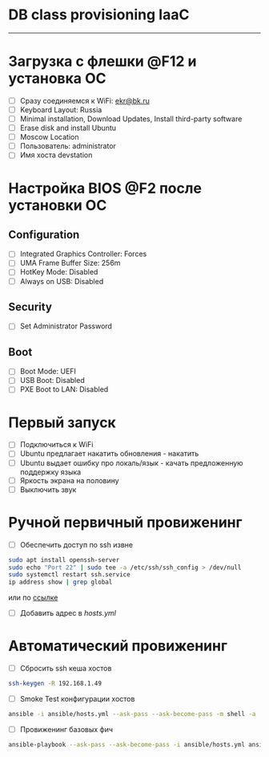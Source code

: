 # DB class provisioning IaaC

---

# Загрузка с флешки @F12 и установка ОС
- [ ] Сразу соединяемся к WiFi: ekr@bk.ru
- [ ] Keyboard Layout: Russia
- [ ] Minimal installation, Download Updates, Install third-party software
- [ ] Erase disk and install Ubuntu
- [ ] Moscow Location
- [ ] Пользователь: administrator
- [ ] Имя хоста devstation

# Настройка BIOS @F2 после установки ОС
## Configuration
- [ ] Integrated Graphics Controller: Forces
- [ ] UMA Frame Buffer Size: 256m
- [ ] HotKey Mode: Disabled
- [ ] Always on USB: Disabled
## Security
- [ ] Set Administrator Password
## Boot
- [ ] Boot Mode: UEFI
- [ ] USB Boot: Disabled
- [ ] PXE Boot to LAN: Disabled

# Первый запуск
- [ ] Подключиться к WiFi
- [ ] Ubuntu предлагает накатить обновления - накатить
- [ ] Ubuntu выдает ошибку про локаль/язык - качать предложенную поддержку языка
- [ ] Яркость экрана на половину
- [ ] Выключить звук

# Ручной первичный провиженинг
- [ ] Обеспечить доступ по ssh извне
```bash
sudo apt install openssh-server
sudo echo "Port 22" | sudo tee -a /etc/ssh/ssh_config > /dev/null
sudo systemctl restart ssh.service 
ip address show | grep global
```
или по [ссылке](https://tinyurl.com/ekr-ssh)
- [ ] Добавить адрес в _hosts.yml_

# Автоматический провиженинг
- [ ] Cбросить ssh кеша хостов
```bash
ssh-keygen -R 192.168.1.49
```

- [ ] Smoke Test конфигурации хостов
```bash
ansible -i ansible/hosts.yml --ask-pass --ask-become-pass -m shell -a 'uname -a' all
```

- [ ] Провиженинг базовых фич
```bash
ansible-playbook --ask-pass --ask-become-pass -i ansible/hosts.yml ansible/inventory.yml [--skip-tags "homedir4developer"] [--start-at-task='Shut down CI docker containers'] [--step] [--tags "ansible"] [--limit dev_stations] [-vvv]
```
